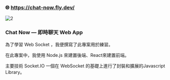### 🌐 https://chat-now.fly.dev/

![2](https://github.com/Yiming-Liao/chat-now/assets/160565489/6b935235-eae8-458e-b784-9c4432ed192b)

### Chat Now — 即時聊天 Web App
為了學習 Web Socket ，我便撰寫了此專案用於練習。

在此專案中，我使用 Node.js 來建置後端、React來建置前端。

主要技術 Socket.IO  一個在 WebSocket 的基礎上進行了封裝和擴展的Javascript Library。
